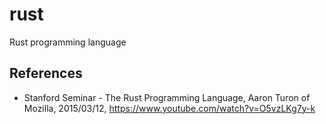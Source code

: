 # rust
Rust programming language

## References

- Stanford Seminar - The Rust Programming Language, Aaron Turon of Mozilla, 2015/03/12, https://www.youtube.com/watch?v=O5vzLKg7y-k

